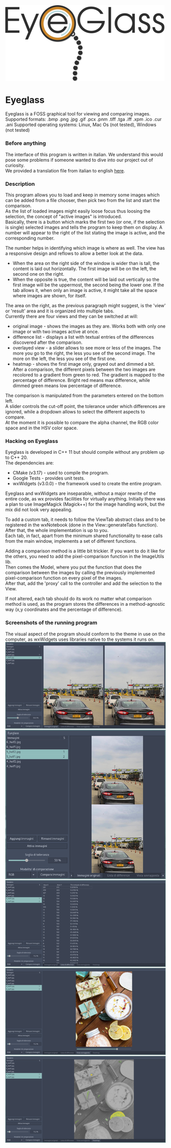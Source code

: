 <img src="docs/Eyeglass_logo.png" alt="Eyeglass logo" width="500" />   

# Eyeglass

Eyeglass is a FOSS graphical tool for viewing and comparing images.   
Supported formats: .bmp .png .jpg .gif .pcx .pnm .tiff .tga .iff .xpm .ico .cur .ani
Supported operating systems: Linux, Mac Os (not tested), Windows (not tested)


### Before anything
The interface of this program is written in italian. We understand this would pose some problems if someone wanted to dive into our project out of curiosity.   
We provided a translation file from italian to english [here](docs/english_translation.md).

### Description
This program allows you to load and keep in memory some images which can be added from a file chooser, then pick two from the list and start the comparison.   
As the list of loaded images might easily loose focus thus loosing the selection, the concept of "active images" is introduced.   
Basically, there is a button which marks the first two (or one, if the selection is single) selected images and tells the program to keep them on display. A number will appear to the right of the list stating the image is active, and the corresponding number.

The number helps in identifying which image is where as well. The view has a responsive design and reflows to allow a better look at the data.   
* When the area on the right side of the window is wider than is tall, the content is laid out horizontally. The first image will be on the left, the second one on the right.
* When the opposite is true, the content will be laid out vertically so the first image will be the uppermost, the second being the lower one.
If the tab allows it, when only an image is active, it might take all the space where images are shown, for itself.

The area on the right, as the previous paragraph might suggest, is the 'view' or 'result' area and it is organized into multiple tabs.   
Currently there are four views and they can be switched at will:
* original image  - shows the images as they are. Works both with only one image or with two images active at once.
* difference list - displays a list with textual entries of the differences discovered after the comparison.
* overlayed view  - a slider allows to see more or less of the images. The more you go to the right, the less you see of the second image. The more on the left, the less you see of the first one.
* heatmap         - shows the first image only, grayed out and dimmed a bit. After a comparison, the different pixels between the two images are recolored to a gradient from green to red. The gradient is mapped to the percentage of difference. Bright red means max difference, while dimmed green means low percentage of difference.

The comparison is manipulated from the parameters entered on the bottom left.   
A slider controls the cut-off point, the tolerance under which differences are ignored, while a dropdown allows to select the different aspects to compare.   
At the moment it is possible to compare the alpha channel, the RGB color space and in the HSV color space.   


### Hacking on Eyeglass
Eyeglass is developed in C++ 11 but should compile without any problem up to C++ 20.   
The dependencies are:
* CMake (v3.17)      - used to compile the program.
* Google Tests       - provides unit tests.
* wxWidgets (v3.0.0) - the framework used to create the entire program.

Eyeglass and wxWidgets are inseparable, without a major rewrite of the entire code, as wx provides facilities for virtually anything. Initially there was a plan to use ImageMagick (Magick++) for the image handling work, but the mix did not look very appealing.

To add a custom tab, it needs to follow the ViewTab abstract class and to be registered in the wxNotebook (done in the View::generateTabs function). After that, the whole implementation is up to you.   
Each tab, in fact, apart from the minimum shared functionality to ease calls from the main window, implements a set of different functions.   

Adding a comparison method is a little bit trickier. If you want to do it like for the others, you need to add the pixel-comparison function in the ImageUtils lib.   
Then comes the Model, where you put the function that does the comparison between the images by calling the previously implemented pixel-comparison function on every pixel of the images.   
After that, add the 'proxy' call to the controller and add the selection to the View.   

If not altered, each tab should do its work no matter what comparison method is used, as the program stores the differences in a method-agnostic way (x,y coordinates and the percentage of difference).

### Screenshots of the running program
The visual aspect of the program should conform to the theme in use on the computer, as wxWidgets uses libraries native to the systems it runs on.    
![horizontal view](docs/screenshots/screen_orig_h.png)
![vertical view](docs/screenshots/screen_orig_v.png)
![list](docs/screenshots/screen_list.png)
![overlayed view](docs/screenshots/screen_layer.png)
![heatmap](docs/screenshots/screen_heatmap.png)
